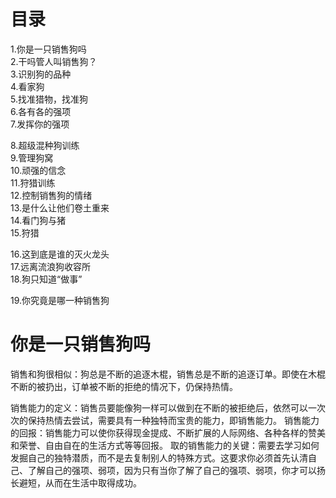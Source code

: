 # 目录
1.你是一只销售狗吗    
2.干吗管人叫销售狗？   
3.识别狗的品种   
4.看家狗    
5.找准猎物，找准狗    
6.各有各的强项    
7.发挥你的强项    

8.超级混种狗训练    
9.管理狗窝    
10.顽强的信念     
11.狩猎训练    
12.控制销售狗的情绪     
13.是什么让他们卷土重来     
14.看门狗与猪    
15.狩猎    
 
16.这到底是谁的灭火龙头        
17.远离流浪狗收容所    
18.狗只知道“做事”     

19.你究竟是哪一种销售狗    

# 你是一只销售狗吗  
销售和狗很相似：狗总是不断的追逐木棍，销售总是不断的追逐订单。即使在木棍不断的被扔出，订单被不断的拒绝的情况下，仍保持热情。

销售能力的定义：销售员要能像狗一样可以做到在不断的被拒绝后，依然可以一次次的保持热情去尝试，需要具有一种独特而宝贵的能力，即销售能力。
销售能力的回报：销售能力可以使你获得现金提成、不断扩展的人际网络、各种各样的赞美和荣誉、自由自在的生活方式等等回报。
取的销售能力的关键：需要去学习如何发掘自己的独特潜质，而不是去复制别人的特殊方式。这要求你必须首先认清自己、了解自己的强项、弱项，因为只有当你了解了自己的强项、弱项，你才可以扬长避短，从而在生活中取得成功。
